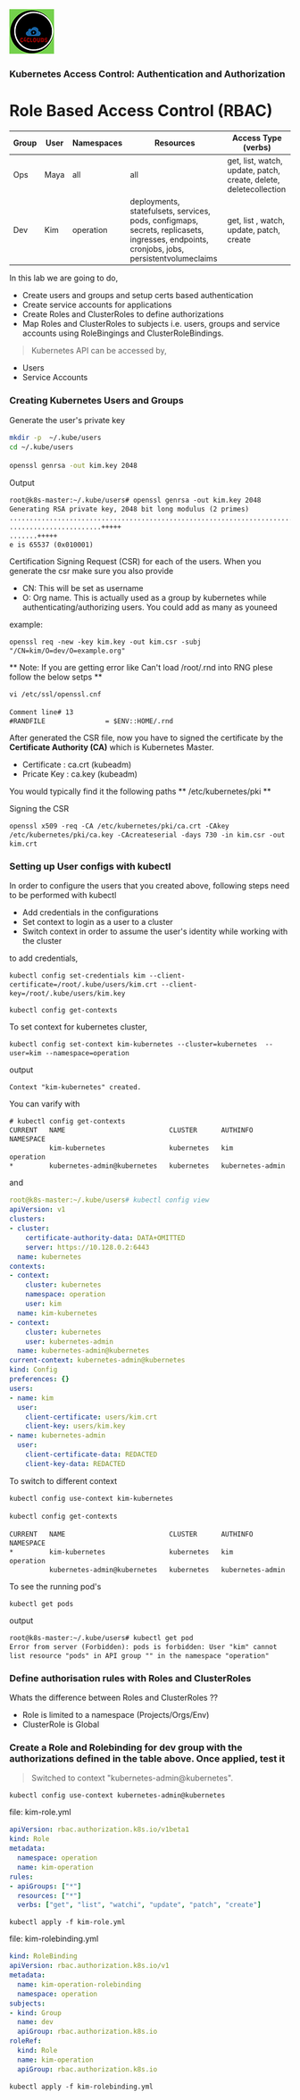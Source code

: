 <img src="images/c4logo.png">

### Kubernetes Access Control: Authentication and Authorization

# Role Based Access Control (RBAC)

|Group	|User	|Namespaces	|Resources	|Access Type (verbs)|
|-------|-----|-----------|-----------|-------------------|
|Ops	|Maya	|all	|all	|get, list, watch, update, patch, create, delete, deletecollection
|Dev	|Kim	|operation	|deployments, statefulsets, services, pods, configmaps, secrets, replicasets, ingresses, endpoints, cronjobs, jobs, persistentvolumeclaims	|get, list , watch, update, patch, create


In this lab we are going to do,
  * Create users and groups and setup certs based authentication
  * Create service accounts for applications
  * Create Roles and ClusterRoles to define authorizations
  * Map Roles and ClusterRoles to subjects i.e. users, groups and service accounts using RoleBingings and ClusterRoleBindings.

> Kubernetes API can be accessed by,

  *  Users
  * Service Accounts
  

### Creating Kubernetes Users and Groups
Generate the user's private key

```bash
mkdir -p  ~/.kube/users
cd ~/.kube/users

openssl genrsa -out kim.key 2048
```

Output
```console
root@k8s-master:~/.kube/users# openssl genrsa -out kim.key 2048
Generating RSA private key, 2048 bit long modulus (2 primes)
.................................................................................................................
.......................+++++
.......+++++
e is 65537 (0x010001)
```

Certification Signing Request (CSR) for each of the users. When you generate the csr make sure you also provide
  * CN: This will be set as username
  * O: Org name. This is actually used as a group by kubernetes while authenticating/authorizing users. You could add as many as youneed

example:
```
openssl req -new -key kim.key -out kim.csr -subj "/CN=kim/O=dev/O=example.org"
```
** Note: If you are getting error like Can't load /root/.rnd into RNG plese follow the below setps **
```console
vi /etc/ssl/openssl.cnf

Comment line# 13 
#RANDFILE               = $ENV::HOME/.rnd
```

After generated the CSR file, now you have to signed the certificate by the **Certificate Authority (CA)** which is Kubernetes Master.
  * Certificate : ca.crt (kubeadm) 
  * Pricate Key : ca.key (kubeadm) 

You would typically find it the following paths
** /etc/kubernetes/pki **

Signing the CSR
```
openssl x509 -req -CA /etc/kubernetes/pki/ca.crt -CAkey /etc/kubernetes/pki/ca.key -CAcreateserial -days 730 -in kim.csr -out kim.crt
```

### Setting up User configs with kubectl
In order to configure the users that you created above, following steps need to be performed with kubectl

* Add credentials in the configurations
* Set context to login as a user to a cluster
* Switch context in order to assume the user's identity while working with the cluster

to add credentials,

```
kubectl config set-credentials kim --client-certificate=/root/.kube/users/kim.crt --client-key=/root/.kube/users/kim.key
```

```
kubectl config get-contexts
```

To set context for kubernetes cluster,
```
kubectl config set-context kim-kubernetes --cluster=kubernetes  --user=kim --namespace=operation
```

output
```console
Context "kim-kubernetes" created.
```

You can varify with 
```console
# kubectl config get-contexts
CURRENT   NAME                          CLUSTER      AUTHINFO           NAMESPACE
          kim-kubernetes                kubernetes   kim                operation
*         kubernetes-admin@kubernetes   kubernetes   kubernetes-admin
```
and
```yaml
root@k8s-master:~/.kube/users# kubectl config view
apiVersion: v1
clusters:
- cluster:
    certificate-authority-data: DATA+OMITTED
    server: https://10.128.0.2:6443
  name: kubernetes
contexts:
- context:
    cluster: kubernetes
    namespace: operation
    user: kim
  name: kim-kubernetes
- context:
    cluster: kubernetes
    user: kubernetes-admin
  name: kubernetes-admin@kubernetes
current-context: kubernetes-admin@kubernetes
kind: Config
preferences: {}
users:
- name: kim
  user:
    client-certificate: users/kim.crt
    client-key: users/kim.key
- name: kubernetes-admin
  user:
    client-certificate-data: REDACTED
    client-key-data: REDACTED
```
To switch to different context
```console
kubectl config use-context kim-kubernetes

kubectl config get-contexts

CURRENT   NAME                          CLUSTER      AUTHINFO           NAMESPACE
*         kim-kubernetes                kubernetes   kim                operation
          kubernetes-admin@kubernetes   kubernetes   kubernetes-admin   
```
To see the running pod's
```
kubectl get pods
```

output
```console
root@k8s-master:~/.kube/users# kubectl get pod
Error from server (Forbidden): pods is forbidden: User "kim" cannot list resource "pods" in API group "" in the namespace "operation"
```

### Define authorisation rules with Roles and ClusterRoles
Whats the difference between Roles and ClusterRoles ??

* Role is limited to a namespace (Projects/Orgs/Env)
* ClusterRole is Global

### Create a Role and Rolebinding for dev group with the authorizations defined in the table above. Once applied, test it

>Switched to context "kubernetes-admin@kubernetes".
```
kubectl config use-context kubernetes-admin@kubernetes
```
file: kim-role.yml

```yaml
apiVersion: rbac.authorization.k8s.io/v1beta1
kind: Role
metadata:
  namespace: operation
  name: kim-operation
rules:
- apiGroups: ["*"]
  resources: ["*"]
  verbs: ["get", "list", "watchi", "update", "patch", "create"]
```

```
kubectl apply -f kim-role.yml
```
file: kim-rolebinding.yml

```yaml
kind: RoleBinding
apiVersion: rbac.authorization.k8s.io/v1
metadata:
  name: kim-operation-rolebinding
  namespace: operation
subjects:
- kind: Group
  name: dev
  apiGroup: rbac.authorization.k8s.io
roleRef:
  kind: Role
  name: kim-operation
  apiGroup: rbac.authorization.k8s.io
```  

```
kubectl apply -f kim-rolebinding.yml
```
